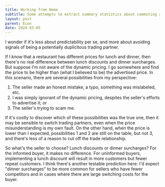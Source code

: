 ```yaml
---
title: Working from Home
subtitle: Some attempts to extract summary statistics about commuting and working from home from the American Time Use Survey.
layout: post
parent: Econ
date: 2024-03-05
---
```



<!--last_modified_date: 2022-11-02-->


I wonder if it's less about predictability per se, and more about avoiding signals of being a potentially duplicitous trading partner.

If I *know* that a restaurant has different prices for lunch and dinner, then there's no real difference between lunch discounts and dinner surcharges. But suppose I'm not aware of the dynamic pricing. I go somewhere and find the price to be higher than (what I believed to be) the advertised price. In this scenario, there are several possibilities from my perspective: 

1. The seller made an honest mistake, a typo, something was mislabeled, etc.
2. I was simply ignorant of the dynamic pricing, despites the seller's efforts to advertise it; or 
3. The seller's trying to scam me. 

If it's costly to discover which of these possibilities was the true one, then it may be sensible to switch trading partners, even when the price misunderstanding is my own fault. On the other hand, when the price is lower than I expected, possibilities 1 and 2 are still on the table, but not 3, and there's less of a reason to cut off the trade relationship.

So what's the seller to choose? Lunch discounts or dinner surcharges? For the informed buyer, it makes no difference. For uninformed buyers, implementing a lunch discount will result in more customers but fewer repeat customers. I think there's another testable prediction here: I'd expect "dinner surcharges" to be more common for sellers who have fewer competitors and in cases where there are large switching costs for the buyer.




